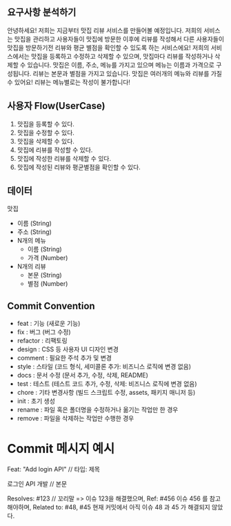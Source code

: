 ## 요구사항 분석하기

안녕하세요!
저희는 지금부터 맛집 리뷰 서비스를 만들어볼 예정입니다.
저희의 서비스는 맛집을 관리하고 사용자들이 맛집에 방문한 이후에
리뷰를 작성해서 다른 사용자들이 맛집을 방문하기전 리뷰와 평균 별점을 확인할 수 있도록 하는 서비스에요!
저희의 서비스에서는 맛집을 등록하고 수정하고 삭제할 수 있으며,
맛집마다 리뷰를 작성하거나 삭제할 수 있습니다.
맛집은 이름, 주소, 메뉴를 가지고 있으며 메뉴는 이름과 가격으로 구성됩니다.
리뷰는 본문과 별점을 가지고 있습니다.
맛집은 여러개의 메뉴와 리뷰를 가질 수 있어요!
리뷰는 메뉴별로는 작성이 불가합니다!

## 사용자 Flow(UserCase)

1. 맛집을 등록할 수 있다.
2. 맛집을 수정할 수 있다.
3. 맛집을 삭제할 수 있다.
4. 맛집에 리뷰를 작성할 수 있다.
5. 맛집에 작성한 리뷰를 삭제할 수 있다.
6. 맛집에 작성된 리뷰와 평균별점을 확인할 수 있다.

## 데이터

맛집

- 이름 (String)
- 주소 (String)
- N개의 메뉴
    - 이름 (String)
    - 가격 (Number)
- N개의 리뷰
    - 본문 (String)
    - 별점 (Number)

## Commit Convention

- feat        : 기능 (새로운 기능)
- fix         : 버그 (버그 수정)
- refactor    : 리팩토링
- design      : CSS 등 사용자 UI 디자인 변경
- comment     : 필요한 주석 추가 및 변경
- style       : 스타일 (코드 형식, 세미콜론 추가: 비즈니스 로직에 변경 없음)
- docs        : 문서 수정 (문서 추가, 수정, 삭제, README)
- test        : 테스트 (테스트 코드 추가, 수정, 삭제: 비즈니스 로직에 변경 없음)
- chore       : 기타 변경사항 (빌드 스크립트 수정, assets, 패키지 매니저 등)
- init        : 초기 생성
- rename      : 파일 혹은 폴더명을 수정하거나 옮기는 작업만 한 경우
- remove      : 파일을 삭제하는 작업만 수행한 경우

# Commit 메시지 예시

Feat: "Add login API"        // 타입: 제목

로그인 API 개발 // 본문

Resolves: #123 // 꼬리말 => 이슈 123을 해결했으며,
Ref: #456 이슈 456 를 참고해야하며,
Related to: #48, #45 현재 커밋에서 아직 이슈 48 과 45 가 해결되지 않았다.